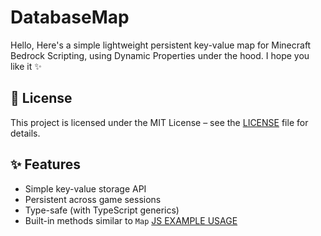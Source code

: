 # DatabaseMap

Hello, Here's a simple lightweight persistent key-value map for Minecraft Bedrock Scripting, using Dynamic Properties under the hood.
I hope you like it ✨

## 📄 License

This project is licensed under the MIT License – see the [LICENSE](./LICENSE) file for details.

## ✨ Features

- Simple key-value storage API
- Persistent across game sessions
- Type-safe (with TypeScript generics)
- Built-in methods similar to `Map`
[JS EXAMPLE USAGE](./scripts/test.js)
